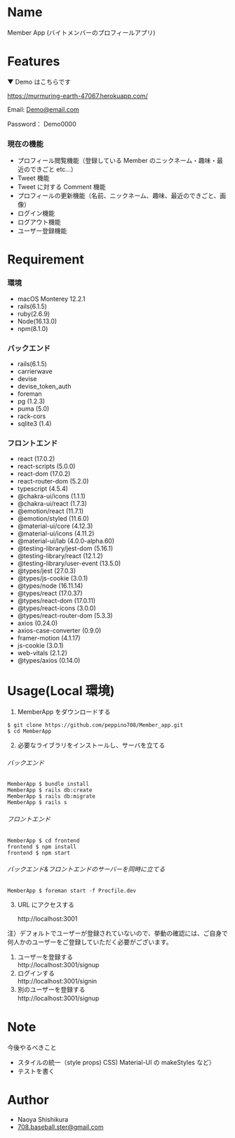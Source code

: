# Name

Member App (バイトメンバーのプロフィールアプリ)<br>

# Features

▼ Demo はこちらです

https://murmuring-earth-47067.herokuapp.com/

Email: Demo@email.com

Password： Demo0000

### 現在の機能

- プロフィール閲覧機能（登録している Member のニックネーム・趣味・最近のできごと etc...）
- Tweet 機能
- Tweet に対する Comment 機能
- プロフィールの更新機能（名前、ニックネーム、趣味、最近のできごと、画像）
- ログイン機能
- ログアウト機能
- ユーザー登録機能

# Requirement

### 環境

- macOS Monterey 12.2.1
- rails(6.1.5)
- ruby(2.6.9)
- Node(16.13.0)
- npm(8.1.0)

### バックエンド

- rails(6.1.5)
- carrierwave
- devise
- devise_token_auth
- foreman
- pg (1.2.3)
- puma (5.0)
- rack-cors
- sqlite3 (1.4)

### フロントエンド

- react (17.0.2)
- react-scripts (5.0.0)
- react-dom (17.0.2)
- react-router-dom (5.2.0)
- typescript (4.5.4)
- @chakra-ui/icons (1.1.1)
- @chakra-ui/react (1.7.3)
- @emotion/react (11.7.1)
- @emotion/styled (11.6.0)
- @material-ui/core (4.12.3)
- @material-ui/icons (4.11.2)
- @material-ui/lab (4.0.0-alpha.60)
- @testing-library/jest-dom (5.16.1)
- @testing-library/react (12.1.2)
- @testing-library/user-event (13.5.0)
- @types/jest (27.0.3)
- @types/js-cookie (3.0.1)
- @types/node (16.11.14)
- @types/react (17.0.37)
- @types/react-dom (17.0.11)
- @types/react-icons (3.0.0)
- @types/react-router-dom (5.3.3)
- axios (0.24.0)
- axios-case-converter (0.9.0)
- framer-motion (4.1.17)
- js-cookie (3.0.1)
- web-vitals (2.1.2)
- @types/axios (0.14.0)

# Usage(Local 環境)

1. MemberApp をダウンロードする

```shell
$ git clone https://github.com/peppino708/Member_app.git
$ cd MemberApp
```

2. 必要なライブラリをインストールし、サーバを立てる

###### バックエンド

```shell
MemberApp $ bundle install
MemberApp $ rails db:create
MemberApp $ rails db:migrate
MemberApp $ rails s
```

###### フロントエンド

```shell
MemberApp $ cd frontend
frontend $ npm install
frontend $ npm start
```

###### バックエンド&フロントエンドのサーバーを同時に立てる

```shell
MemberApp $ foreman start -f Procfile.dev
```

3. URL にアクセスする

   http://localhost:3001

注）デフォルトでユーザーが登録されていないので、挙動の確認には、ご自身で何人かのユーザーをご登録していただく必要がございます。

1. ユーザーを登録する  
   http://localhost:3001/signup
2. ログインする  
   http://localhost:3001/signin
3. 別のユーザーを登録する  
   http://localhost:3001/signup 　<br>

# Note

今後やるべきこと

- スタイルの統一（style props) CSS) Material-UI の makeStyles など）
- テストを書く　<br>

# Author

- Naoya Shishikura
- 708.baseball.ster@gmail.com
